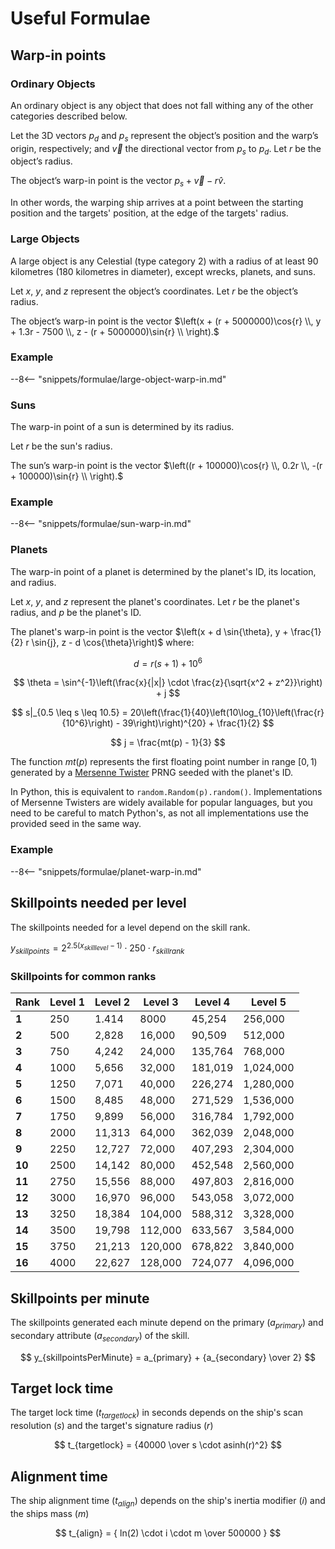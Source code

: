 # Useful Formulae

## Warp-in points

### Ordinary Objects
An ordinary object is any object that does not fall withing any of the other categories described below.

Let the 3D vectors $p_d$ and $p_s$ represent the object’s position and the warp’s origin, respectively; and $\vec{v}$ the directional vector from $p_s$ to $p_d$. Let $r$ be the object’s radius.

The object’s warp-in point is the vector $p_s + \vec{v} - r\hat{v}$.

In other words, the warping ship arrives at a point between the starting position and the targets' position, at the edge of the targets' radius.

### Large Objects
A large object is any Celestial (type category 2) with a radius of at least 90 kilometres (180 kilometres in diameter), except wrecks, planets, and suns.

Let $x$, $y$, and $z$ represent the object’s coordinates. Let $r$ be the object’s radius.

The object’s warp-in point is the vector $\left(x + (r + 5000000)\cos{r} \\, y + 1.3r - 7500 \\, z - (r + 5000000)\sin{r} \\ \right).$

<h3>Example</h3>

--8<-- "snippets/formulae/large-object-warp-in.md"

### Suns

The warp-in point of a sun is determined by its radius.

Let $r$ be the sun's radius.

The sun’s warp-in point is the vector $\left((r + 100000)\cos{r} \\, 0.2r \\, -(r + 100000)\sin{r} \\ \right).$

<h3>Example</h3>

--8<-- "snippets/formulae/sun-warp-in.md"

### Planets

The warp-in point of a planet is determined by the planet's ID, its location, and radius.

Let $x$, $y$, and $z$ represent the planet's coordinates. Let $r$ be the planet's radius, and $p$ be the planet's ID.

The planet's warp-in point is the vector $\left(x + d \sin{\theta}, y + \frac{1}{2} r \sin{j}, z - d \cos{\theta}\right)$
where:

$$
d = r(s + 1) + 10^6
$$

$$
\theta = \sin^{-1}\left(\frac{x}{|x|} \cdot \frac{z}{\sqrt{x^2 + z^2}}\right) + j
$$

$$
s|_{0.5 \leq s \leq 10.5} = 20\left(\frac{1}{40}\left(10\log_{10}\left(\frac{r}{10^6}\right) - 39\right)\right)^{20} + \frac{1}{2}
$$

$$
j = \frac{mt(p) - 1}{3}
$$

The function $mt(p)$ represents the first floating point number in range $[0,1)$ generated by a
[Mersenne Twister](https://en.wikipedia.org/wiki/Mersenne_Twister) PRNG seeded with the planet's ID.

In Python, this is equivalent to `random.Random(p).random()`. Implementations of Mersenne Twisters are widely available
for popular languages, but you need to be careful to match Python's, as not all implementations use the provided seed in
the same way.

<h3>Example</h3>

--8<-- "snippets/formulae/planet-warp-in.md"

## Skillpoints needed per level

The skillpoints needed for a level depend on the skill rank.

$y_{skillpoints} = 2^{2.5(x_{skilllevel}-1)} \cdot 250 \cdot r_{skillrank}$

<h3>Skillpoints for common ranks</h3>

| Rank   | Level 1 | Level 2 | Level 3 | Level 4 | Level 5   |
|--------|---------|---------|---------|---------|-----------|
| **1**  | 250     | 1.414   | 8000    | 45,254  | 256,000   |
| **2**  | 500     | 2,828   | 16,000  | 90,509  | 512,000   |
| **3**  | 750     | 4,242   | 24,000  | 135,764 | 768,000   |
| **4**  | 1000    | 5,656   | 32,000  | 181,019 | 1,024,000 |
| **5**  | 1250    | 7,071   | 40,000  | 226,274 | 1,280,000 |
| **6**  | 1500    | 8,485   | 48,000  | 271,529 | 1,536,000 |
| **7**  | 1750    | 9,899   | 56,000  | 316,784 | 1,792,000 |
| **8**  | 2000    | 11,313  | 64,000  | 362,039 | 2,048,000 |
| **9**  | 2250    | 12,727  | 72,000  | 407,293 | 2,304,000 |
| **10** | 2500    | 14,142  | 80,000  | 452,548 | 2,560,000 |
| **11** | 2750    | 15,556  | 88,000  | 497,803 | 2,816,000 |
| **12** | 3000    | 16,970  | 96,000  | 543,058 | 3,072,000 |
| **13** | 3250    | 18,384  | 104,000 | 588,312 | 3,328,000 |
| **14** | 3500    | 19,798  | 112,000 | 633,567 | 3,584,000 |
| **15** | 3750    | 21,213  | 120,000 | 678,822 | 3,840,000 |
| **16** | 4000    | 22,627  | 128,000 | 724,077 | 4,096,000 |

## Skillpoints per minute


The skillpoints generated each minute depend on the primary $(a_{primary})$ and secondary attribute $(a_{secondary})$ of the skill.

$$
y_{skillpointsPerMinute} = a_{primary} + {a_{secondary} \over 2}
$$

## Target lock time

The target lock time ($t_{targetlock}$) in seconds depends on the ship's scan resolution ($s$) and the target's signature radius ($r$)

$$
t_{targetlock} = {40000 \over s \cdot asinh(r)^2}
$$

## Alignment time

The ship alignment time ($t_{align}$) depends on the ship's inertia modifier ($i$) and the ships mass ($m$)

$$
t_{align} = { ln(2) \cdot i \cdot m \over 500000 }
$$
